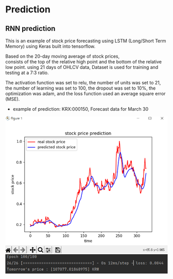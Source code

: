 # Prediction

## RNN prediction

This is an example of stock price forecasting using LSTM (Long/Short Term Memory) using Keras built into tensorflow.


Based on the 20-day moving average of stock prices,  
consists of the top of the relative high point and the bottom of the relative low point.
using 21 days of OHLCV data, Dataset is used for training and testing at a 7:3 ratio.

The activation function was set to relu, the number of units was set to 21, the number of learning was set to 100, the dropout was set to 10%, the optimization was adam, and the loss function used an average square error (MSE).

- example of prediction: KRX:000150, Forecast data for March 30

![img.png](img.png)
![img_1.png](img_1.png)
